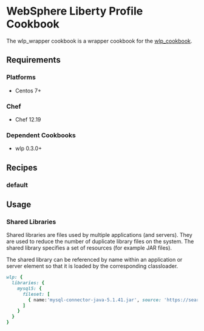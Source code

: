 # WebSphere Liberty Profile Cookbook

The wlp_wrapper cookbook is a wrapper cookbook for the [wlp_cookbook](https://supermarket.chef.io/cookbooks/wlp).

## Requirements

### Platforms

- Centos 7+

### Chef

- Chef 12.19

### Dependent Cookbooks

- wlp 0.3.0+

## Recipes

### default

## Usage

### Shared Libraries

Shared libraries are files used by multiple applications (and servers).  They are used to reduce the number of duplicate library files on the system.  The shared library specifies a set of resources (for example JAR files).

The shared library can be referenced by name within an application or server element so that it is loaded by the corresponding classloader.

```ruby
wlp: {
  libraries: {
    mysql5: {
      fileset: [
        { name:'mysql-connector-java-5.1.41.jar', source: 'https://search.maven.org/remotecontent?filepath=mysql/mysql-connector-java/5.1.41/mysql-connector-java-5.1.41.jar' }
      ]
    }
  }
}
```

